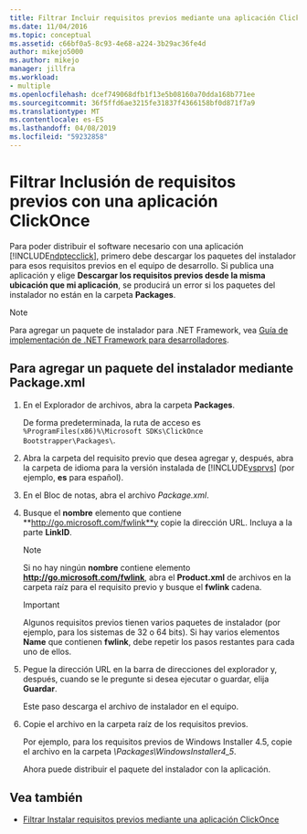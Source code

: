```yaml
---
title: Filtrar Incluir requisitos previos mediante una aplicación ClickOnce | Documentos de Microsoft
ms.date: 11/04/2016
ms.topic: conceptual
ms.assetid: c66bf0a5-8c93-4e68-a224-3b29ac36fe4d
author: mikejo5000
ms.author: mikejo
manager: jillfra
ms.workload:
- multiple
ms.openlocfilehash: dcef749068dfb1f13e5b08160a70dda168b771ee
ms.sourcegitcommit: 36f5ffd6ae3215fe31837f4366158bf0d871f7a9
ms.translationtype: MT
ms.contentlocale: es-ES
ms.lasthandoff: 04/08/2019
ms.locfileid: "59232858"
---
```

# <a name="how-to-include-prerequisites-with-a-clickonce-application"></a>Filtrar Inclusión de requisitos previos con una aplicación ClickOnce
Para poder distribuir el software necesario con una aplicación [!INCLUDE[ndptecclick](../deployment/includes/ndptecclick_md.md)], primero debe descargar los paquetes del instalador para esos requisitos previos en el equipo de desarrollo. Si publica una aplicación y elige **Descargar los requisitos previos desde la misma ubicación que mi aplicación**, se producirá un error si los paquetes del instalador no están en la carpeta **Packages**.

> [!NOTE]
>  Para agregar un paquete de instalador para .NET Framework, vea [Guía de implementación de .NET Framework para desarrolladores](/dotnet/framework/deployment/deployment-guide-for-developers).

##  <a name="Package"></a> Para agregar un paquete del instalador mediante Package.xml

1. En el Explorador de archivos, abra la carpeta **Packages**.

    De forma predeterminada, la ruta de acceso es `%ProgramFiles(x86)%\Microsoft SDKs\ClickOnce Bootstrapper\Packages\`.

2. Abra la carpeta del requisito previo que desea agregar y, después, abra la carpeta de idioma para la versión instalada de [!INCLUDE[vsprvs](../code-quality/includes/vsprvs_md.md)] (por ejemplo, **es** para español).

3. En el Bloc de notas, abra el archivo *Package.xml*.

4. Busque el **nombre** elemento que contiene **http://go.microsoft.com/fwlink**y copie la dirección URL. Incluya a la parte **LinkID**.

   > [!NOTE]
   >  Si no hay ningún **nombre** contiene elemento **http://go.microsoft.com/fwlink**, abra el **Product.xml** de archivos en la carpeta raíz para el requisito previo y busque el **fwlink** cadena.

   > [!IMPORTANT]
   >  Algunos requisitos previos tienen varios paquetes de instalador (por ejemplo, para los sistemas de 32 o 64 bits). Si hay varios elementos **Name** que contienen **fwlink**, debe repetir los pasos restantes para cada uno de ellos.

5. Pegue la dirección URL en la barra de direcciones del explorador y, después, cuando se le pregunte si desea ejecutar o guardar, elija **Guardar**.

    Este paso descarga el archivo de instalador en el equipo.

6. Copie el archivo en la carpeta raíz de los requisitos previos.

    Por ejemplo, para los requisitos previos de Windows Installer 4.5, copie el archivo en la carpeta *\Packages\WindowsInstaller4_5*.

    Ahora puede distribuir el paquete del instalador con la aplicación.

## <a name="see-also"></a>Vea también
- [Filtrar Instalar requisitos previos mediante una aplicación ClickOnce](../deployment/how-to-install-prerequisites-with-a-clickonce-application.md)
